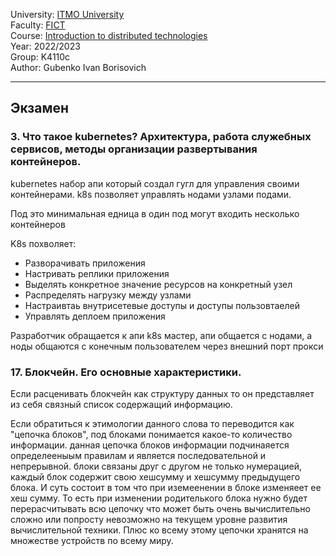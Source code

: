 University: [ITMO University](https://itmo.ru/ru/)  
Faculty: [FICT](https://fict.itmo.ru)  
Course: [Introduction to distributed technologies](https://github.com/itmo-ict-faculty/introduction-to-distributed-technologies)  
Year: 2022/2023  
Group: K4110c  
Author: Gubenko Ivan Borisovich

---
## Экзамен

### 3. Что такое kubernetes? Архитектура, работа служебных сервисов, методы организации развертывания контейнеров.

kubernetes набор апи который создал гугл для управления своими контейнерами. k8s позволяет управлять нодами узлами подами.

Под это минимальная едница в один под могут входить несколько контейнеров 

K8s похволяет:

- Разворачивать приложения
- Настривать реплики приложения
- Выделять конкретное значение ресурсов на конкретный узел
- Распределять нагрузку между узлами
- Настраивтаь внутрисетевые доступы и доступы пользовтаелей
- Управлять деплоем приложения

Разработчик обращается к апи k8s мастер,  апи общается с нодами, а ноды общаются с конечным пользователем через внешний порт прокси



### 17. Блокчейн. Его основные характеристики.

Если расценивать блокчейн как структуру данных то он представляет из себя связный список содержащий информацию. 

Если обратиться к этимологии данного слова то переводится как "цепочка блоков", под блоками понимается какое-то количество информации. 
данная цепочка блоков информации подчинаяется определееныым правилам и является последовательной и непрерывной. 
блоки связаны друг с другом не только нумерацией, каждый блок содержит свою хешсумму и хешсумму предыдущего блока. И суть состоит в том что при иземеенении в блоке изменяеет ее хеш сумму.
То есть при изменении родителького блока нужно будет перерасчитывать всю цепочку что может быть очень вычислительно сложно или попросту невозможно на текущем уровне развития вычислительной техники.
Плюс ко всему этому цепочки хранятся на множестве устройств по всему миру.

